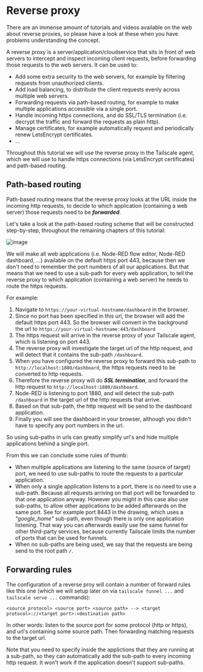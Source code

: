 # Reverse proxy

There are an immense amount of tutorials and videos available on the web about reverse proxies, so please have a look at these when you have problems understanding the concept.

A reverse proxy is a server/application/cloudservice that sits in front of web servers to intercept and inspect incoming client requests, before forwarding those requests to the web servers.  It can be used to:
+ Add some extra security to the web servers, for example by filtering requests from unauthorized clients.
+ Add load balancing, to distribute the client requests evenly across multiple web servers.
+ Forwarding requests via path-based routing, for example to make multiple applications accessible via a single port.
+ Handle incoming https connections, and do SSL/TLS termination (i.e. decrypt the traffic and forward the requests as plain http).
+ Manage certificates, for example automatically request and periodically renew LetsEncrypt certificates.
+ ...

Throughout this tutorial we will use the reverse proxy in the Tailscale agent, which we will use to handle https connections (via LetsEncrypt certificates) and path-based routing.

## Path-based routing

Path-based routing means that the reverse proxy looks at the URL inside the incoming http requests, to decide to which application (containing a web server) those requests need to be ***forwarded***.

Let's take a look at the path-based routing scheme that will be constructed step-by-step, throughout the remaining chapters of this tutorial:

![image](https://github.com/user-attachments/assets/74ad90e5-40a9-452b-a908-466bd8af8b31)

We will make all web applications (i.e. Node-RED flow editor, Node-RED dashboard, ...) available on the default https port 443, because then we don't need to remember the port numbers of all our applications.  But that means that we need to use a sub-path for every web application, to tell the reverse proxy to which application (containing a web server) he needs to route the https requests.

For example:
1. Navigate to `https://your-virtual-hostname/dashboard` in the browser.
2. Since no port has been specified in this url, the browser will add the default https port 443.  So the browser will convert in the background the url to `https://your-virtual-hostname:443/dashboard`
3. The https request will arrive in the reverse proxy of your Tailscale agent, which is listening on port 443.
4. The reverse proxy will investigate the target url of the http request, and will detect that it contains the sub-path `/dashboard`.
5. When you have configured the reverse proxy to forward this sub-path to `http://localhost:1880/dashboard`, the https requests need to be converted to http requests.
6. Therefore the reverse proxy will do ***SSL termination***, and forward the http request to `http://localhost:1880/dashboard`.
7. Node-RED is listening to port 1880, and will detect the sub-path `/dashboard` in the target url of the http requests that arrive.
8. Based on that sub-path, the http request will be send to the dashboard application.
9. Finally you will see the dashboard in your browser, although you didn't have to specify any port numbers in the url.

So using sub-paths in urls can greatly simplify url's and hide multiple applications behind a single port.

From this we can conclude some rules of thumb:
+ When multiple applications are listening to the same (source of target) port, we need to use sub-paths to route the requests to a particular application.
+ When only a single application listens to a port, there is no need to use a sub-path.  Because all requests arriving on that port will be forwarded to that one application anyway.  However you might in this case also use sub-paths, to allow other applications to be added afterwards on the same port.  See for example port 8443 in the drawing, which uses a *"google_home"* sub-path, even though there is only one application listening.  That way you can afterwards easily use the same funnel for other third-party services, because currently Tailscale limits the number of ports that can be used for funnels.
+ When no sub-paths are being used, we say that the requests are being send to the root path `/`.

## Forwarding rules

The configuration of a reverse proy will contain a number of forward rules like this one (which we will setup later on via `tailscale funnel ...` and `tailscale serve ...` commands):
```
<source protocol> <source port> <source path> --> <target protocol>://<target port>:<destination path>
```
In other words: listen to the source port for some protocol (http or https), and url's containing some source path.  Then forwarding matching requests to the target url.

Note that you need to specify inside the applictions that they are running at a sub-path, so they can automatically add the sub-path to every incoming http request.  It won't work if the application doesn't support sub-paths.
